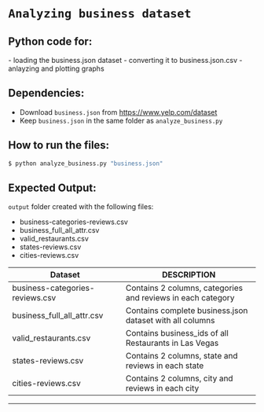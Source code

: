# `Analyzing business dataset`


<h2>Python code for:</h2>
- loading the business.json dataset
- converting it to business.json.csv
- anlayzing and plotting graphs


## Dependencies:

- Download `business.json` from https://www.yelp.com/dataset
- Keep `business.json` in the same folder as `analyze_business.py` 


## How to run the files:

```bash
$ python analyze_business.py "business.json"
```


## Expected Output:
`output` folder created with the following files:
- business-categories-reviews.csv
- business_full_all_attr.csv
- valid_restaurants.csv
- states-reviews.csv
- cities-reviews.csv

| __Dataset__ | __DESCRIPTION__ |
| ------ | ------ |
| business-categories-reviews.csv | Contains 2 columns, categories and reviews in each category |
| business_full_all_attr.csv | Contains complete business.json dataset with all columns |
| valid_restaurants.csv | Contains business_ids of all Restaurants in Las Vegas |
| states-reviews.csv | Contains 2 columns, state and reviews in each state |
| cities-reviews.csv| Contains 2 columns, city and reviews in each city |

---
